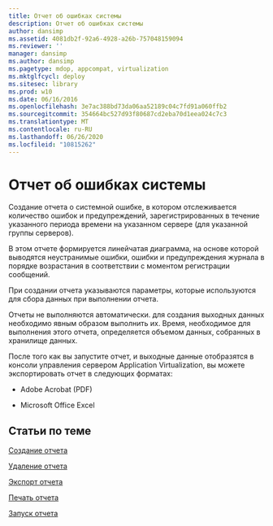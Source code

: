 ```yaml
---
title: Отчет об ошибках системы
description: Отчет об ошибках системы
author: dansimp
ms.assetid: 4081db2f-92a6-4928-a26b-757048159094
ms.reviewer: ''
manager: dansimp
ms.author: dansimp
ms.pagetype: mdop, appcompat, virtualization
ms.mktglfcycl: deploy
ms.sitesec: library
ms.prod: w10
ms.date: 06/16/2016
ms.openlocfilehash: 3e7ac388bd73da06aa52189c04c7fd91a060ffb2
ms.sourcegitcommit: 354664bc527d93f80687cd2eba70d1eea024c7c3
ms.translationtype: MT
ms.contentlocale: ru-RU
ms.lasthandoff: 06/26/2020
ms.locfileid: "10815262"
---
```

# Отчет об ошибках системы


Создание отчета о системной ошибке, в котором отслеживается количество ошибок и предупреждений, зарегистрированных в течение указанного периода времени на указанном сервере (для указанной группы серверов).

В этом отчете формируется линейчатая диаграмма, на основе которой выводятся неустранимые ошибки, ошибки и предупреждения журнала в порядке возрастания в соответствии с моментом регистрации сообщений.

При создании отчета указываются параметры, которые используются для сбора данных при выполнении отчета.

Отчеты не выполняются автоматически. для создания выходных данных необходимо явным образом выполнить их. Время, необходимое для выполнения этого отчета, определяется объемом данных, собранных в хранилище данных.

После того как вы запустите отчет, и выходные данные отобразятся в консоли управления сервером Application Virtualization, вы можете экспортировать отчет в следующих форматах:

-   Adobe Acrobat (PDF)

-   Microsoft Office Excel

## Статьи по теме


[Создание отчета](how-to-create-a-reportserver.md)

[Удаление отчета](how-to-delete-a-reportserver.md)

[Экспорт отчета](how-to-export-a-reportserver.md)

[Печать отчета](how-to-print-a-reportserver.md)

[Запуск отчета](how-to-run-a-reportserver.md)

 

 





